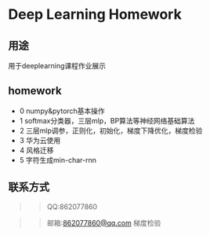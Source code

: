 # Deep Learning Homework

## 用途
用于deeplearning课程作业展示

## homework
* 0 numpy&pytorch基本操作
* 1 softmax分类器，三层mlp，BP算法等神经网络基础算法
* 2 三层mlp调参，正则化，初始化，梯度下降优化，梯度检验
* 3 华为云使用
* 4 风格迁移
* 5 字符生成min-char-rnn

## 联系方式
>> QQ:862077860

>> 邮箱:862077860@qq.com
梯度检验
